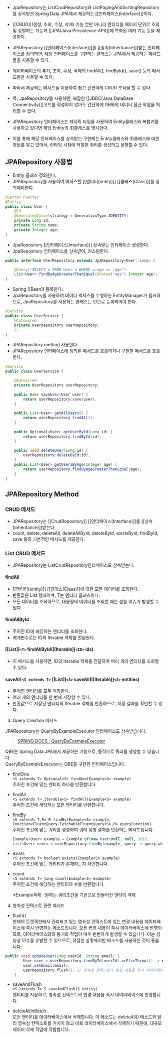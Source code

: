 - JpaRepository는 ListCrudRepository와 ListPagingAndSortingRepository를 상속받은 Spring Data JPA에서 제공하는 [[인터페이스(Interface)]]이다.

- [[CRUD]](생성, 조회, 수정, 삭제) 기능 뿐만 아니라 엔티티를 페이지 단위로 조회 및 정렬하는 기능과 [[JPA(Java Persistence API)]]에 특화된 여러 기능 등을 제공한다.

- JPARepository [[인터페이스(Interface)]]를 [[상속(Inheritance)]]받는 인터페이스를 정의하면, 해당 인터페이스를 구현하는 클래스는 JPA에서 제공하는 메서드들을 사용할 수 있다.
- 데이터베이스의 추가, 조회, 수정, 삭제의 findAll(), findById(), save() 등의 메서드들을 사용할 수 있다.
- 따라서 제공되는 메서드들 이용하여 쉽고 간편하게 CRUD 조작을 할 수 있다.

- 즉, JpaRepository를 사용하면, 복잡한 [[JDBC(Java DataBase Connectivity)]]코드를 작성하지 않아도 간단하게 DB와의 데이터 접근 작업을 처리할 수 있다.

- JPARepository 인터페이스는 제네릭 타입을 사용하여 Entity클래스와 복합키를 사용하고 있다면 해당 Entity의 ID클래스를 명시한다.

- 이를 통해 해당 인터페이스를 상속받는 구현체는 Entity클래스와 ID클래스에 대한 정보를 알고 있어서, 런타임 시점에 적절한 쿼리를 생성하고 실행할 수 있다.

## JPARepository 사용법

- Entity 클래스 정의한다.
- JPARepository를 사용하여 액세스할 [[엔티티(entity)]] [[클래스(Class)]]를 정의해야한다.

```java
@Getter @Setter
@Entity
public class User {
    @Id
    @GeneratedValue(strategy = GenerationType.IDENTITY)
    private Long id;
    private String name;
    private Integer age;
}
```

- JpaRepository [[인터페이스(Interface)]] 상속받는 인터페이스 생성한다.
- JpaRepository 인터페이스를 상속받아, 커스텀한다.

```java
public interface UserRepository extends JpaRepository<User, Long> {

    @Query("SELECT u FROM User u WHERE u.age >= :age")
    List<User> findByAgeGreaterThanEqual(@Param("age") Integer age);
}
```

- Spring [[Bean]] 등록한다.
- JpaRepository를 사용하여 데이터 액세스를 수행하는 EntityManager가 필요하므로, JpaRepository를 사용하는 클래스는 빈으로 등록되어야 한다.

```java
@Service
public class UserService {
    @Autowired
    private UserRepository userRepository;
    // ...
}
```

- JPARepository method 사용한다.
- JPARepository 인터페이스에 정의된 메서드를 호출하거나 구현한 메서드를 호출한다.

```java
@Service
public class UserService {

    @Autowired
    private UserRepository userRepository;
	
    public User saveUser(User user) {
        return userRepository.save(user);
    }
	
    public List<User> getAllUsers() {
        return userRepository.findAll();
    }
	
    public Optional<User> getUserById(Long id) {
        return userRepository.findById(id);
    }
	
    public void deleteUser(Long id) {
        userRepository.deleteById(id);
    }
    public List<User> getUsersByAge(Integer age) {
        return userRepository.findByAgeGreaterThanEqual(age);
    }
}
```


## JPARepository Method

### CRUD 메서드

- JPARepository는 [[CrudRepository]] [[인터페이스(Interface)]]를 [[상속(Inheritance)]]받는다.
- count, delete, deleteAll, deleteAllById, deleteById, existsById, findById, save 등의 기본적인 메서드를 제공한다.
### List CRUD 메서드

- JPARepository는 ListCrudRepository인터페이스도 상속받는다.

#### findAll  

- [[엔티티(entity)]] [[클래스(Class)]]에 대한 모든 데이터를 조회한다.
- 반환값은 List 형태이며, T는 엔티티 클래스이다.
- 모든 데이터를 조회하므로, 대용량의 데이터를 조회할 때는 성능 이슈가 발생할 수 있다.

#### findAllById  

- 주어진 ID에 해당하는 엔티티를 조회한다.
- 매개변수로는 ID의 Iterable 객체를 전달한다.

#### [[List]]`<T>` findAllById([[Iterable]]`<ID>` ids)

- 이 메서드를 사용하면, ID의 Iterable 객체를 전달하여 여러 개의 엔티티를 조회할 수 있다.

#### saveAll  `<S extends T>` [[List]]`<S>` saveAll([[Iterable]]`<S>` entities)

- 주어진 엔티티를 모두 저장한다.
- 여러 개의 엔티티를 한 번에 저장할 수 있다. 
- 반환값으로 저장된 엔티티의 Iterable 객체를 반환하므로, 저장 결과를 확인할 수 있다.

  

3. Query Creation 메서드

JPARepository는 QueryByExampleExecutor 인터페이스도 상속받습니다.

> [SPRING DOCS : QueryByExampleExecutor](https://docs.spring.io/spring-data/commons/docs/current/api/org/springframework/data/repository/query/QueryByExampleExecutor.html)

QBE는 Spring Data JPA에서 제공하는 기능으로, 동적으로 쿼리를 생성할 수 있습니다.  
QueryByExampleExecutor는 QBE를 구현한 인터페이스입니다.

- findOne  
    `<S extends T> Optional<S> findOne(Example<S> example)`  
    주어진 조건에 맞는 엔티티 하나를 반환합니다.  
    
- findAll  
    `<S extends T> Iterable<S> findAll(Example<S> example)`  
    주어진 조건에 해당하는 모든 엔티티를 반환합니다.  
    
- findBy  
    `<S extends T,R> R findBy(Example<S> example, Function<FluentQuery.FetchableFluentQuery<S>,R> queryFunction)`  
    주어진 조건에 맞는 쿼리를 생성하여 쿼리 실행 결과를 반환하는 메서드입니다.
    
    ```java
    Example<User> example = Example.of(new User(null, null, 30));
    List<User> users = userRepository.findBy(example, query -> query.where(QUser.user.age.goe(30)).orderBy(QUser.user.name.asc()));
    ```
    
- exists  
    `<S extends T> boolean exists(Example<S> example)`  
    주어진 조건에 맞는 엔티티가 존재하는지 확인합니다.  
    
- count  
    `<S extends T> long count(Example<S> example)`  
    주어진 조건에 해당하는 엔티티의 수를 반환합니다.
    
    *Example객체 : 원하는 쿼리조건을 기반으로 만들어진 엔티티 객체
    

  

4. 영속성 컨텍스트 관련 메서드

- flush()  
    현재의 트랜잭션에서 관리되고 있는 영속성 컨텍스트에 있는 변경 내용을 데이터베이스에 즉시 반영하는 메소드입니다. 모든 변경 내용이 즉시 데이터베이스에 반영되므로, 데이터베이스와의 동기화 작업이 매우 빈번하게 발생할 수 있습니다. 이는 성능상 이슈를 유발할 수 있으므로, 적절한 상황에서만 메소드를 사용하는 것이 좋습니다.

```java
public void updateUser(Long userId, String email) {
        User user = userRepository.findById(userId).orElseThrow(() -> new IllegalArgumentException("Invalid user id"));
        user.setEmail(email);
        userRepository.flush(); // 영속성 컨텍스트의 변경 내용을 즉시 데이터베이스에 반영합니다.
    }
```

- saveAndFlush  
    `<S extends T> S saveAndFlush(S entity)`  
    엔티티를 저장하고, 영속성 컨텍스트의 변경 내용을 즉시 데이터베이스에 반영합니다.  
    
- deleteAllInBatch  
    모든 엔티티를 데이터베이스에서 삭제합니다. 이 메소드는 deleteAll() 메소드와 달리 영속성 컨텍스트를 거치지 않고 바로 데이터베이스에서 삭제하기 때문에, 대규모 데이터 삭제 작업에 적합합니다.
